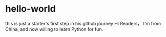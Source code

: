 # hello-world
this is just a starter's first step in his github journey
Hi Readers，
I'm from China, and now willing to learn Python for fun.
